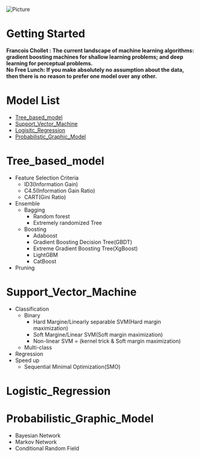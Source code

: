 ![Picture](https://github.com/pku-H2R/Model-Selection/blob/master/Picture/machine_learning.png)
# Getting Started 

**Francois Chollet  :  The current landscape of machine learning algorithms: gradient boosting machines for shallow learning problems; and deep learning for perceptual problems.**  
**No Free Lunch: If you make absolutely no assumption about the data, then there is no reason to prefer one model over any other.**
  
  
# Model List
* [Tree_based_model](#Tree_based_model)
* [Support_Vector_Machine](#Support_Vector_Machine)
* [Logisitc_Regression](#Logistic_Regression)
* [Probabilistic_Graphic_Model](#Probabilistic_Graphic_Model)



# Tree_based_model
  
  * Feature Selection Criteria
    * ID3(Information Gain)
    * C4.5(Information Gain Ratio)
    * CART(Gini Ratio)
  * Ensemble
    * Bagging
      * Random forest
      * Extremely randomized Tree
    * Boosting
      * Adaboost
      * Gradient Boosting Decision Tree(GBDT)
      * Extreme Gradient Boosting Tree(XgBoost)
      * LightGBM
      * CatBoost
  * Pruning

# Support_Vector_Machine
  * Classification
      * Binary
        * Hard Margine/Linearly separable SVM(Hard margin maximization)
        * Soft Margine/Linear SVM(Soft margin maximization)
        * Non-linear SVM = (kernel trick & Soft margin maximization)
      * Multi-class
  * Regression
  * Speed up
      * Sequential Minimal Optimization(SMO)
  
 # Logistic_Regression 
 
 # Probabilistic_Graphic_Model
   * Bayesian Network
   * Markov Network
   * Conditional Random Field
  

